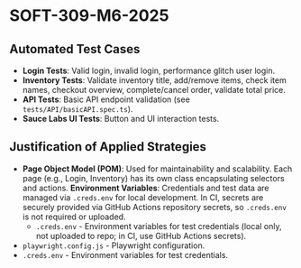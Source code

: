 # SOFT-309-M6-2025

## Automated Test Cases

- **Login Tests**: Valid login, invalid login, performance glitch user login.
- **Inventory Tests**: Validate inventory title, add/remove items, check item names, checkout overview, complete/cancel order, validate total price.
- **API Tests**: Basic API endpoint validation (see `tests/API/basicAPI.spec.ts`).
- **Sauce Labs UI Tests**: Button and UI interaction tests.

## Justification of Applied Strategies

- **Page Object Model (POM)**: Used for maintainability and scalability. Each page (e.g., Login, Inventory) has its own class encapsulating selectors and actions.
**Environment Variables**: Credentials and test data are managed via `.creds.env` for local development. In CI, secrets are securely provided via GitHub Actions repository secrets, so `.creds.env` is not required or uploaded.
  - `.creds.env` - Environment variables for test credentials (local only, not uploaded to repo; in CI, use GitHub Actions secrets).
- `playwright.config.js` - Playwright configuration.
- `.creds.env` - Environment variables for test credentials.
